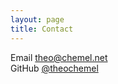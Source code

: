 ```yaml
---
layout: page
title: Contact
---
```


<div class="contact-field">
  Email
  <span>
    <a href="mailto:theo@chemel.net">theo@chemel.net</a>
  </span>
</div>

<div class="contact-field">
  GitHub
  <span>
    <a href="https://github.com/theochemel">@theochemel</a>
  </span>
</div>
